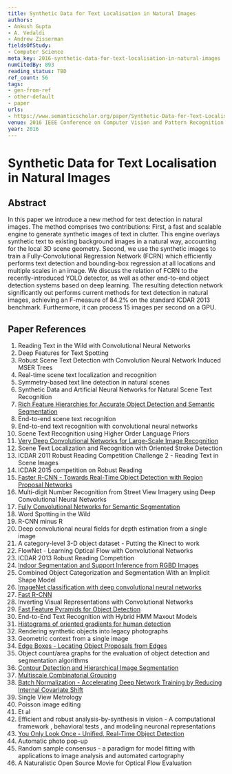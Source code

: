```yaml
---
title: Synthetic Data for Text Localisation in Natural Images
authors:
- Ankush Gupta
- A. Vedaldi
- Andrew Zisserman
fieldsOfStudy:
- Computer Science
meta_key: 2016-synthetic-data-for-text-localisation-in-natural-images
numCitedBy: 893
reading_status: TBD
ref_count: 56
tags:
- gen-from-ref
- other-default
- paper
urls:
- https://www.semanticscholar.org/paper/Synthetic-Data-for-Text-Localisation-in-Natural-Gupta-Vedaldi/400eb5386b13c32968fee796c71dec32aa754f1e?sort=total-citations
venue: 2016 IEEE Conference on Computer Vision and Pattern Recognition (CVPR)
year: 2016
---
```


# Synthetic Data for Text Localisation in Natural Images

## Abstract

In this paper we introduce a new method for text detection in natural images. The method comprises two contributions: First, a fast and scalable engine to generate synthetic images of text in clutter. This engine overlays synthetic text to existing background images in a natural way, accounting for the local 3D scene geometry. Second, we use the synthetic images to train a Fully-Convolutional Regression Network (FCRN) which efficiently performs text detection and bounding-box regression at all locations and multiple scales in an image. We discuss the relation of FCRN to the recently-introduced YOLO detector, as well as other end-to-end object detection systems based on deep learning. The resulting detection network significantly out performs current methods for text detection in natural images, achieving an F-measure of 84.2% on the standard ICDAR 2013 benchmark. Furthermore, it can process 15 images per second on a GPU.

## Paper References

1. Reading Text in the Wild with Convolutional Neural Networks
2. Deep Features for Text Spotting
3. Robust Scene Text Detection with Convolution Neural Network Induced MSER Trees
4. Real-time scene text localization and recognition
5. Symmetry-based text line detection in natural scenes
6. Synthetic Data and Artificial Neural Networks for Natural Scene Text Recognition
7. [Rich Feature Hierarchies for Accurate Object Detection and Semantic Segmentation](2014-rich-feature-hierarchies-for-accurate-object-detection-and-semantic-segmentation)
8. End-to-end scene text recognition
9. End-to-end text recognition with convolutional neural networks
10. Scene Text Recognition using Higher Order Language Priors
11. [Very Deep Convolutional Networks for Large-Scale Image Recognition](2014-vggnet.md)
12. Scene Text Localization and Recognition with Oriented Stroke Detection
13. ICDAR 2011 Robust Reading Competition Challenge 2 - Reading Text in Scene Images
14. ICDAR 2015 competition on Robust Reading
15. [Faster R-CNN - Towards Real-Time Object Detection with Region Proposal Networks](2015-faster-r-cnn.md)
16. Multi-digit Number Recognition from Street View Imagery using Deep Convolutional Neural Networks
17. [Fully Convolutional Networks for Semantic Segmentation](2017-fully-convolutional-networks-for-semantic-segmentation)
18. Word Spotting in the Wild
19. R-CNN minus R
20. Deep convolutional neural fields for depth estimation from a single image
21. A category-level 3-D object dataset - Putting the Kinect to work
22. FlowNet - Learning Optical Flow with Convolutional Networks
23. ICDAR 2013 Robust Reading Competition
24. [Indoor Segmentation and Support Inference from RGBD Images](2012-indoor-segmentation-and-support-inference-from-rgbd-images)
25. Combined Object Categorization and Segmentation With an Implicit Shape Model
26. [ImageNet classification with deep convolutional neural networks](2012-alexnet.md)
27. [Fast R-CNN](2015-fast-r-cnn)
28. Inverting Visual Representations with Convolutional Networks
29. [Fast Feature Pyramids for Object Detection](2014-fast-feature-pyramids-for-object-detection)
30. End-to-End Text Recognition with Hybrid HMM Maxout Models
31. [Histograms of oriented gradients for human detection](2005-histograms-of-oriented-gradients-for-human-detection)
32. Rendering synthetic objects into legacy photographs
33. Geometric context from a single image
34. [Edge Boxes - Locating Object Proposals from Edges](2014-edge-boxes-locating-object-proposals-from-edges)
35. Object count/area graphs for the evaluation of object detection and segmentation algorithms
36. [Contour Detection and Hierarchical Image Segmentation](2011-contour-detection-and-hierarchical-image-segmentation)
37. [Multiscale Combinatorial Grouping](2014-multiscale-combinatorial-grouping)
38. [Batch Normalization - Accelerating Deep Network Training by Reducing Internal Covariate Shift](2015-batch-normalization-accelerating-deep-network-training-by-reducing-internal-covariate-shift)
39. Single View Metrology
40. Poisson image editing
41. Et al
42. Efficient and robust analysis-by-synthesis in vision - A computational framework , behavioral tests , and modeling neuronal representations
43. [You Only Look Once - Unified, Real-Time Object Detection](2016-you-only-look-once-unified-real-time-object-detection)
44. Automatic photo pop-up
45. Random sample consensus - a paradigm for model fitting with applications to image analysis and automated cartography
46. A Naturalistic Open Source Movie for Optical Flow Evaluation
